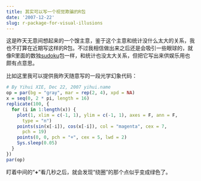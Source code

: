 ```yaml
---
title: 其实可以写一个视觉欺骗的R包
date: '2007-12-22'
slug: r-package-for-visual-illusions
---
```


这是昨天无意间想起来的一个馊主意，鉴于这个主意和统计没什么太大的关系，我也不打算在近期写这样的R包。不过我相信做出来之后还是会吸引一些眼球的，就像R里面的数独[sudoku](http://cran.r-project.org/package=sudoku)包一样，和统计也没太大关系，但把它写出来供娱乐用也颇有点意思。

比如这里我可以提供我昨天随意写的一段光学幻象代码：

```r
# By Yihui XIE, Dec 22, 2007 yihui.name
op = par(bg = "gray", mar = rep(2, 4), xpd = NA)
x = seq(0, 2 * pi, length = 16)
replicate(100, {
  for (i in 1:length(x)) {
    plot(1, xlim = c(-1, 1), ylim = c(-1, 1), axes = F, ann = F,
      type = "n")
    points(sin(x[-i]), cos(x[-i]), col = "magenta", cex = 7,
      pch = 19)
    points(0, 0, pch = "+", cex = 5, lwd = 2)
    Sys.sleep(0.05)
  }
})
par(op)
```

盯着中间的“**+**”看几秒之后，就会发现“绕圈”的那个点似乎变成绿色了。

